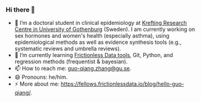 ### Hi there 👋

- 🔭 I’m a doctoral student in clinical epidemiology at [Krefting Research Centre in University of Gothenburg](https://www.gu.se/en/krefting-research) (Sweden). I am currently working on sex hormones and women's health (especially asthma), using epidemiological methods as well as evidence synthesis tools (e.g., systematic reviews and umbrella reviews).
- 🌱 I’m currently learning [Frictionless Data tools](https://frictionlessdata.io), Git, Python, and regression methods (frequentist & bayesian).
- 📫 How to reach me: guo-qiang.zhang@gu.se.
- 😄 Pronouns: he/him.
- ⚡ More about me: https://fellows.frictionlessdata.io/blog/hello-guo-qiang/.

<!--
- 💬 Ask me about ...
- 👯 I’m looking to collaborate on ...
- 🤔 I’m looking for help with ...
-->

